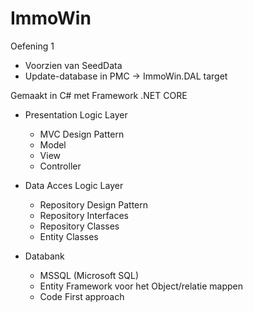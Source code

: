 # ImmoWin
Oefening 1

- Voorzien van SeedData
- Update-database in PMC -> ImmoWin.DAL target

Gemaakt in C# met Framework .NET CORE 

* Presentation Logic Layer
  * MVC Design Pattern
  * Model
  * View
  * Controller

* Data Acces Logic Layer
  * Repository Design Pattern 
  * Repository Interfaces
  * Repository Classes
  * Entity Classes


* Databank
  * MSSQL (Microsoft SQL)
  * Entity Framework voor het Object/relatie mappen
  * Code First approach

